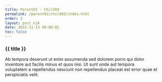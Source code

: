 ```yaml
---
title: Parent02 - Child03
permalink: /parent02/child03/index.html
order: 3
layout: post.njk
date: 2022-11-13 00:00:01
toc: false
---
```


### {{ title }}

Ab tempora deserunt ut enim assumenda sed dolorem porro qui dolor inventore aut facilis minus et quos nisi. Ut sunt unde aut tempora voluptatem a repellendus nesciunt non repellendus placeat est error quae et perspiciatis velit.
